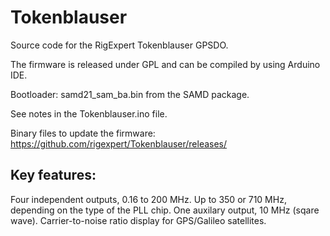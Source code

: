 # Tokenblauser

Source code for the RigExpert Tokenblauser GPSDO.

The firmware is released under GPL and can be compiled by using Arduino IDE.

Bootloader: samd21_sam_ba.bin from the SAMD package.

See notes in the Tokenblauser.ino file.

Binary files to update the firmware: https://github.com/rigexpert/Tokenblauser/releases/


## Key features:

Four independent outputs, 0.16 to 200 MHz. Up to 350 or 710 MHz, depending on the type of the PLL chip.
One auxilary output, 10 MHz (sqare wave).
Carrier-to-noise ratio display for GPS/Galileo satellites.
